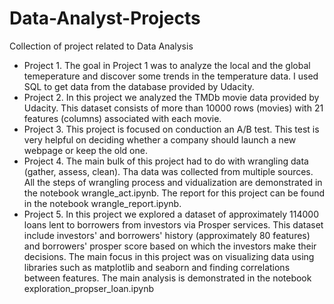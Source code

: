 # Data-Analyst-Projects
Collection of project related to Data Analysis
* Project 1.
 The goal in Project 1 was to analyze the local and the global temeperature and discover some trends in the temperature data. I used SQL to get data from the database provided by Udacity.
* Project 2. 
 In this project we analyzed the TMDb movie data provided by Udacity. This dataset consists of more than 10000 rows (movies) with 21 features (columns) associated with each movie. 
* Project 3. 
 This project is focused on conduction an A/B test. This test is very helpful on deciding whether a company should launch a new webpage or keep the old one.
* Project 4. The main bulk of this project had to do with wrangling data (gather, assess, clean). Tha data was collected from multiple sources. All the steps of wrangling process and vidualization are demonstrated in the notebook wrangle_act.ipynb. The report for this project can be found in the notebook wrangle_report.ipynb.
* Project 5. In this project we explored a dataset of approximately 114000 loans lent to borrowers from investors via Prosper services. This dataset include investors' and borrowers' history (approximately 80 features) and borrowers' prosper score based on which the investors make their decisions. The main focus in this project was on visualizing data using libraries such as matplotlib and seaborn and finding correlations between features. The main analysis is demonstrated in the notebook exploration_propser_loan.ipynb
  
